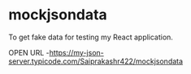# mockjsondata
To get fake data for testing my React application.

OPEN URL -https://my-json-server.typicode.com/Saiprakashr422/mockjsondata
